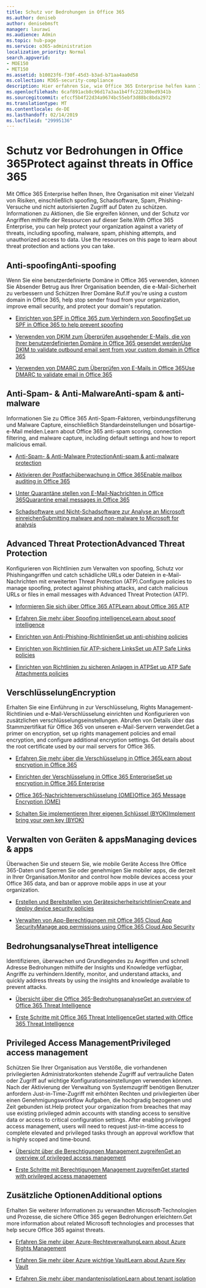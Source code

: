 ```yaml
---
title: Schutz vor Bedrohungen in Office 365
ms.author: deniseb
author: denisebmsft
manager: laurawi
ms.audience: Admin
ms.topic: hub-page
ms.service: o365-administration
localization_priority: Normal
search.appverid:
- MOE150
- MET150
ms.assetid: b10023f6-f30f-45d3-b3ad-b71aa4aa0d58
ms.collection: M365-security-compliance
description: Hier erfahren Sie, wie Office 365 Enterprise helfen kann Ihre Organisation mit einer Vielzahl von Risiken, einschließlich spoofing, Schadsoftware, Spam, Phishing-Versuche und nicht autorisierten Zugriff auf Daten zu schützen.
ms.openlocfilehash: 6caf891acb8c96d17a3aa1b4ffc222380ed9341b
ms.sourcegitcommit: efccf5b4f22d34a9674bc55ebf3d88bc8bda2972
ms.translationtype: MT
ms.contentlocale: de-DE
ms.lasthandoff: 02/14/2019
ms.locfileid: "29995136"
---
```

# <a name="protect-against-threats-in-office-365"></a><span data-ttu-id="c1b77-103">Schutz vor Bedrohungen in Office 365</span><span class="sxs-lookup"><span data-stu-id="c1b77-103">Protect against threats in Office 365</span></span>

<span data-ttu-id="c1b77-p101">Mit Office 365 Enterprise helfen Ihnen, Ihre Organisation mit einer Vielzahl von Risiken, einschließlich spoofing, Schadsoftware, Spam, Phishing-Versuche und nicht autorisierten Zugriff auf Daten zu schützen. Informationen zu Aktionen, die Sie ergreifen können, und der Schutz vor Angriffen mithilfe der Ressourcen auf dieser Seite.</span><span class="sxs-lookup"><span data-stu-id="c1b77-p101">With Office 365 Enterprise, you can help protect your organization against a variety of threats, including spoofing, malware, spam, phishing attempts, and unauthorized access to data. Use the resources on this page to learn about threat protection and actions you can take.</span></span>
  
## <a name="anti-spoofing"></a><span data-ttu-id="c1b77-106">Anti-spoofing</span><span class="sxs-lookup"><span data-stu-id="c1b77-106">Anti-spoofing</span></span>

<span data-ttu-id="c1b77-107">Wenn Sie eine benutzerdefinierte Domäne in Office 365 verwenden, können Sie Absender Betrug aus Ihrer Organisation beenden, die e-Mail-Sicherheit zu verbessern und Schützen Ihrer Domäne Ruf.</span><span class="sxs-lookup"><span data-stu-id="c1b77-107">If you're using a custom domain in Office 365, help stop sender fraud from your organization, improve email security, and protect your domain's reputation.</span></span>
  
- [<span data-ttu-id="c1b77-108">Einrichten von SPF in Office 365 zum Verhindern von Spoofing</span><span class="sxs-lookup"><span data-stu-id="c1b77-108">Set up SPF in Office 365 to help prevent spoofing</span></span>](set-up-spf-in-office-365-to-help-prevent-spoofing.md)
    
- [<span data-ttu-id="c1b77-109">Verwenden von DKIM zum Überprüfen ausgehender E-Mails, die von Ihrer benutzerdefinierten Domäne in Office 365 gesendet werden</span><span class="sxs-lookup"><span data-stu-id="c1b77-109">Use DKIM to validate outbound email sent from your custom domain in Office 365</span></span>](use-dkim-to-validate-outbound-email.md)
    
- [<span data-ttu-id="c1b77-110">Verwenden von DMARC zum Überprüfen von E-Mails in Office 365</span><span class="sxs-lookup"><span data-stu-id="c1b77-110">Use DMARC to validate email in Office 365</span></span>](use-dmarc-to-validate-email.md)
    
## <a name="anti-spam-amp-anti-malware"></a><span data-ttu-id="c1b77-111">Anti-Spam- &amp; Anti-Malware</span><span class="sxs-lookup"><span data-stu-id="c1b77-111">Anti-spam &amp; anti-malware</span></span>

<span data-ttu-id="c1b77-112">Informationen Sie zu Office 365 Anti-Spam-Faktoren, verbindungsfilterung und Malware Capture, einschließlich Standardeinstellungen und bösartige-e-Mail melden.</span><span class="sxs-lookup"><span data-stu-id="c1b77-112">Learn about Office 365 anti-spam scoring, connection filtering, and malware capture, including default settings and how to report malicious email.</span></span>
  
- [<span data-ttu-id="c1b77-113">Anti-Spam- &amp; Anti-Malware Protection</span><span class="sxs-lookup"><span data-stu-id="c1b77-113">Anti-spam &amp; anti-malware protection</span></span>](anti-spam-and-anti-malware-protection.md)
    
- [<span data-ttu-id="c1b77-114">Aktivieren der Postfachüberwachung in Office 365</span><span class="sxs-lookup"><span data-stu-id="c1b77-114">Enable mailbox auditing in Office 365</span></span>](enable-mailbox-auditing.md)
    
- [<span data-ttu-id="c1b77-115">Unter Quarantäne stellen von E-Mail-Nachrichten in Office 365</span><span class="sxs-lookup"><span data-stu-id="c1b77-115">Quarantine email messages in Office 365</span></span>](quarantine-email-messages.md)
    
- [<span data-ttu-id="c1b77-116">Schadsoftware und Nicht-Schadsoftware zur Analyse an Microsoft einreichen</span><span class="sxs-lookup"><span data-stu-id="c1b77-116">Submitting malware and non-malware to Microsoft for analysis</span></span>](submitting-malware-and-non-malware-to-microsoft-for-analysis.md)
    
## <a name="advanced-threat-protection"></a><span data-ttu-id="c1b77-117">Advanced Threat Protection</span><span class="sxs-lookup"><span data-stu-id="c1b77-117">Advanced Threat Protection</span></span>

<span data-ttu-id="c1b77-118">Konfigurieren von Richtlinien zum Verwalten von spoofing, Schutz vor Phishingangriffen und catch schädliche URLs oder Dateien in e-Mail-Nachrichten mit erweiterten Threat Protection (ATP).</span><span class="sxs-lookup"><span data-stu-id="c1b77-118">Configure policies to manage spoofing, protect against phishing attacks, and catch malicious URLs or files in email messages with Advanced Threat Protection (ATP).</span></span>
  
- [<span data-ttu-id="c1b77-119">Informieren Sie sich über Office 365 ATP</span><span class="sxs-lookup"><span data-stu-id="c1b77-119">Learn about Office 365 ATP</span></span>](office-365-atp.md)
    
- [<span data-ttu-id="c1b77-120">Erfahren Sie mehr über Spoofing intelligence</span><span class="sxs-lookup"><span data-stu-id="c1b77-120">Learn about spoof intelligence</span></span>](learn-about-spoof-intelligence.md)
    
- [<span data-ttu-id="c1b77-121">Einrichten von Anti-Phishing-Richtlinien</span><span class="sxs-lookup"><span data-stu-id="c1b77-121">Set up anti-phishing policies</span></span>](set-up-anti-phishing-policies.md)
    
- [<span data-ttu-id="c1b77-122">Einrichten von Richtlinien für ATP-sichere Links</span><span class="sxs-lookup"><span data-stu-id="c1b77-122">Set up ATP Safe Links policies</span></span>](set-up-atp-safe-links-policies.md)
    
- [<span data-ttu-id="c1b77-123">Einrichten von Richtlinien zu sicheren Anlagen in ATP</span><span class="sxs-lookup"><span data-stu-id="c1b77-123">Set up ATP Safe Attachments policies</span></span>](set-up-atp-safe-attachments-policies.md)
    
## <a name="encryption"></a><span data-ttu-id="c1b77-124">Verschlüsselung</span><span class="sxs-lookup"><span data-stu-id="c1b77-124">Encryption</span></span>

<span data-ttu-id="c1b77-p102">Erhalten Sie eine Einführung in zur Verschlüsselung, Rights Management-Richtlinien und e-Mail-Verschlüsselung einrichten und Konfigurieren von zusätzlichen verschlüsselungseinstellungen. Abrufen von Details über das Stammzertifikat für Office 365 von unseren e-Mail-Servern verwendet.</span><span class="sxs-lookup"><span data-stu-id="c1b77-p102">Get a primer on encryption, set up rights management policies and email encryption, and configure additional encryption settings. Get details about the root certificate used by our mail servers for Office 365.</span></span>
  
- [<span data-ttu-id="c1b77-127">Erfahren Sie mehr über die Verschlüsselung in Office 365</span><span class="sxs-lookup"><span data-stu-id="c1b77-127">Learn about encryption in Office 365</span></span>](encryption.md)
    
- [<span data-ttu-id="c1b77-128">Einrichten der Verschlüsselung in Office 365 Enterprise</span><span class="sxs-lookup"><span data-stu-id="c1b77-128">Set up encryption in Office 365 Enterprise</span></span>](set-up-encryption.md)
    
- [<span data-ttu-id="c1b77-129">Office 365-Nachrichtenverschlüsselung (OME)</span><span class="sxs-lookup"><span data-stu-id="c1b77-129">Office 365 Message Encryption (OME)</span></span>](ome.md)
    
- [<span data-ttu-id="c1b77-130">Schalten Sie implementieren Ihrer eigenen Schlüssel (BYOK)</span><span class="sxs-lookup"><span data-stu-id="c1b77-130">Implement bring your own key (BYOK)</span></span>](https://docs.microsoft.com/azure/key-vault/key-vault-hsm-protected-keys#implementing-bring-your-own-key-byok-for-azure-key-vault)
    
## <a name="managing-devices-amp-apps"></a><span data-ttu-id="c1b77-131">Verwalten von Geräten &amp; apps</span><span class="sxs-lookup"><span data-stu-id="c1b77-131">Managing devices &amp; apps</span></span>

<span data-ttu-id="c1b77-132">Überwachen Sie und steuern Sie, wie mobile Geräte Access Ihre Office 365-Daten und Sperren Sie oder genehmigen Sie mobiler apps, die derzeit in Ihrer Organisation.</span><span class="sxs-lookup"><span data-stu-id="c1b77-132">Monitor and control how mobile devices access your Office 365 data, and ban or approve mobile apps in use at your organization.</span></span>
  
- [<span data-ttu-id="c1b77-133">Erstellen und Bereitstellen von Gerätesicherheitsrichtlinien</span><span class="sxs-lookup"><span data-stu-id="c1b77-133">Create and deploy device security policies</span></span>](https://support.office.com/article/d310f556-8bfb-497b-9bd7-fe3c36ea2fd6)
    
- [<span data-ttu-id="c1b77-134">Verwalten von App-Berechtigungen mit Office 365 Cloud App Security</span><span class="sxs-lookup"><span data-stu-id="c1b77-134">Manage app permissions using Office 365 Cloud App Security</span></span>](manage-app-permissions-in-ocas.md)
    
## <a name="threat-intelligence"></a><span data-ttu-id="c1b77-135">Bedrohungsanalyse</span><span class="sxs-lookup"><span data-stu-id="c1b77-135">Threat intelligence</span></span>

<span data-ttu-id="c1b77-136">Identifizieren, überwachen und Grundlegendes zu Angriffen und schnell Adresse Bedrohungen mithilfe der Insights und Knowledge verfügbar, Angriffe zu verhindern.</span><span class="sxs-lookup"><span data-stu-id="c1b77-136">Identify, monitor, and understand attacks, and quickly address threats by using the insights and knowledge available to prevent attacks.</span></span>
  
- [<span data-ttu-id="c1b77-137">Übersicht über die Office 365-Bedrohungsanalyse</span><span class="sxs-lookup"><span data-stu-id="c1b77-137">Get an overview of Office 365 Threat Intelligence</span></span>](office-365-ti.md)
    
- [<span data-ttu-id="c1b77-138">Erste Schritte mit Office 365 Threat Intelligence</span><span class="sxs-lookup"><span data-stu-id="c1b77-138">Get started with Office 365 Threat Intelligence</span></span>](get-started-with-ti.md)
    
## <a name="privileged-access-management"></a><span data-ttu-id="c1b77-139">Privileged Access Management</span><span class="sxs-lookup"><span data-stu-id="c1b77-139">Privileged access management</span></span>

<span data-ttu-id="c1b77-p103">Schützen Sie Ihrer Organisation aus Verstöße, die vorhandenen privilegierten Administratorkonten stehende Zugriff auf vertrauliche Daten oder Zugriff auf wichtige Konfigurationseinstellungen verwenden können. Nach der Aktivierung der Verwaltung von Systemzugriff benötigen Benutzer anfordern Just-in-Time-Zugriff mit erhöhten Rechten und privilegierten über einen Genehmigungsworkflow Aufgaben, die hochgradig bezogenen und Zeit gebunden ist.</span><span class="sxs-lookup"><span data-stu-id="c1b77-p103">Help protect your organization from breaches that may use existing privileged admin accounts with standing access to sensitive data or access to critical configuration settings. After enabling privileged access management, users will need to request just-in-time access to complete elevated and privileged tasks through an approval workflow that is highly scoped and time-bound.</span></span>
  
- [<span data-ttu-id="c1b77-142">Übersicht über die Berechtigungen Management zugreifen</span><span class="sxs-lookup"><span data-stu-id="c1b77-142">Get an overview of privileged access management</span></span>](privileged-access-management-overview.md)
    
- [<span data-ttu-id="c1b77-143">Erste Schritte mit Berechtigungen Management zugreifen</span><span class="sxs-lookup"><span data-stu-id="c1b77-143">Get started with privileged access management</span></span>](privileged-access-management-configuration.md)

## <a name="additional-options"></a><span data-ttu-id="c1b77-144">Zusätzliche Optionen</span><span class="sxs-lookup"><span data-stu-id="c1b77-144">Additional options</span></span>

<span data-ttu-id="c1b77-145">Erhalten Sie weiterer Informationen zu verwandten Microsoft-Technologien und Prozesse, die sichere Office 365 gegen Bedrohungen erleichtern.</span><span class="sxs-lookup"><span data-stu-id="c1b77-145">Get more information about related Microsoft technologies and processes that help secure Office 365 against threats.</span></span>
  
- [<span data-ttu-id="c1b77-146">Erfahren Sie mehr über Azure-Rechteverwaltung</span><span class="sxs-lookup"><span data-stu-id="c1b77-146">Learn about Azure Rights Management</span></span>](https://docs.microsoft.com/information-protection/understand-explore/what-is-azure-rms)
    
- [<span data-ttu-id="c1b77-147">Erfahren Sie mehr über Azure wichtige Vault</span><span class="sxs-lookup"><span data-stu-id="c1b77-147">Learn about Azure Key Vault</span></span>](https://docs.microsoft.com/azure/key-vault/)
    
- [<span data-ttu-id="c1b77-148">Erfahren Sie mehr über mandantenisolation</span><span class="sxs-lookup"><span data-stu-id="c1b77-148">Learn about tenant isolation</span></span>](http://download.microsoft.com/download/3/F/0/3F0420A2-657B-44B6-B21E-D7BD98A94390/Tenant%20Isolation%20in%20Office%20365.pdf)
    

